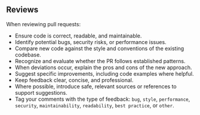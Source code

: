## Reviews

When reviewing pull requests:

- Ensure code is correct, readable, and maintainable.
- Identify potential bugs, security risks, or performance issues.
- Compare new code against the style and conventions of the existing codebase.
- Recognize and evaluate whether the PR follows established patterns.
- When deviations occur, explain the pros and cons of the new approach.
- Suggest specific improvements, including code examples where helpful.
- Keep feedback clear, concise, and professional.
- Where possible, introduce safe, relevant sources or references to support suggestions.
- Tag your comments with the type of feedback: `bug`, `style`, `performance`, `security`, `maintainability`, `readability`, `best practice`, or `other`.
